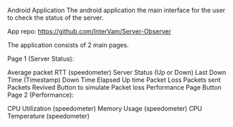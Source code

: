 Android Application
The android application the main interface for the user to check the status of the server.

App repo: https://github.com/InterVam/Server-Observer

The application consists of 2 main pages.

Page 1 (Server Status):

Average packet RTT (speedometer)
Server Status (Up or Down)
Last Down Time (Timestamp)
Down Time Elapsed
Up time
Packet Loss
Packets sent
Packets Revived
Button to simulate Packet loss
Performance Page Button
Page 2 (Performance):

CPU Utilization (speedometer)
Memory Usage (speedometer)
CPU Temperature (speedometer)
